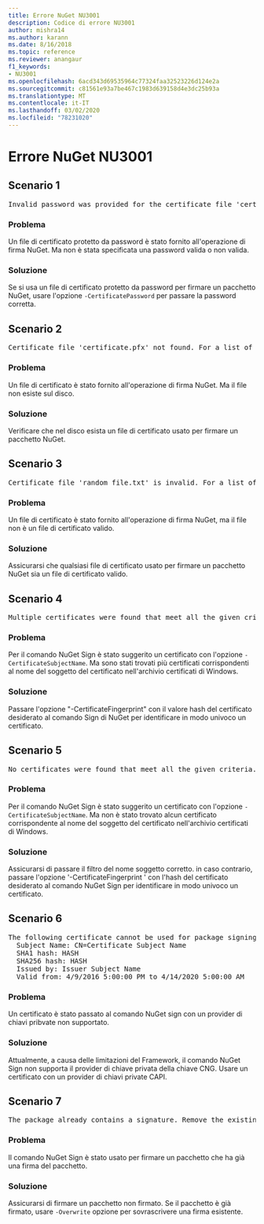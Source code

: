 ```yaml
---
title: Errore NuGet NU3001
description: Codice di errore NU3001
author: mishra14
ms.author: karann
ms.date: 8/16/2018
ms.topic: reference
ms.reviewer: anangaur
f1_keywords:
- NU3001
ms.openlocfilehash: 6acd343d69535964c77324faa32523226d124e2a
ms.sourcegitcommit: c81561e93a7be467c1983d639158d4e3dc25b93a
ms.translationtype: MT
ms.contentlocale: it-IT
ms.lasthandoff: 03/02/2020
ms.locfileid: "78231020"
---
```

# <a name="nuget-error-nu3001"></a>Errore NuGet NU3001

## <a name="scenario-1"></a>Scenario 1

<pre>Invalid password was provided for the certificate file 'certificate.pfx'. Provide a valid password using the '-CertificatePassword' option.</pre>

### <a name="issue"></a>Problema

Un file di certificato protetto da password è stato fornito all'operazione di firma NuGet. Ma non è stata specificata una password valida o non valida.


### <a name="solution"></a>Soluzione

Se si usa un file di certificato protetto da password per firmare un pacchetto NuGet, usare l'opzione `-CertificatePassword` per passare la password corretta.



## <a name="scenario-2"></a>Scenario 2

<pre>Certificate file 'certificate.pfx' not found. For a list of accepted ways to provide a certificate, visit https://docs.nuget.org/docs/reference/command-line-reference.</pre>

### <a name="issue"></a>Problema

Un file di certificato è stato fornito all'operazione di firma NuGet. Ma il file non esiste sul disco.


### <a name="solution"></a>Soluzione

Verificare che nel disco esista un file di certificato usato per firmare un pacchetto NuGet.



## <a name="scenario-3"></a>Scenario 3

<pre>Certificate file 'random_file.txt' is invalid. For a list of accepted ways to provide a certificate, visit https://docs.nuget.org/docs/reference/command-line-reference.</pre>

### <a name="issue"></a>Problema

Un file di certificato è stato fornito all'operazione di firma NuGet, ma il file non è un file di certificato valido.


### <a name="solution"></a>Soluzione

Assicurarsi che qualsiasi file di certificato usato per firmare un pacchetto NuGet sia un file di certificato valido.



## <a name="scenario-4"></a>Scenario 4

<pre>Multiple certificates were found that meet all the given criteria. Use the '-CertificateFingerprint' option with the hash of the desired certificate.</pre>

### <a name="issue"></a>Problema

Per il comando NuGet Sign è stato suggerito un certificato con l'opzione `-CertificateSubjectName`. Ma sono stati trovati più certificati corrispondenti al nome del soggetto del certificato nell'archivio certificati di Windows.


### <a name="solution"></a>Soluzione

Passare l'opzione "-CertificateFingerprint" con il valore hash del certificato desiderato al comando Sign di NuGet per identificare in modo univoco un certificato.



## <a name="scenario-5"></a>Scenario 5

<pre>No certificates were found that meet all the given criteria. For a list of accepted ways to provide a certificate, visit https://docs.nuget.org/docs/reference/command-line-reference.</pre>

### <a name="issue"></a>Problema

Per il comando NuGet Sign è stato suggerito un certificato con l'opzione `-CertificateSubjectName`. Ma non è stato trovato alcun certificato corrispondente al nome del soggetto del certificato nell'archivio certificati di Windows.


### <a name="solution"></a>Soluzione

Assicurarsi di passare il filtro del nome soggetto corretto. in caso contrario, passare l'opzione '-CertificateFingerprint ' con l'hash del certificato desiderato al comando NuGet Sign per identificare in modo univoco un certificato.



## <a name="scenario-6"></a>Scenario 6

<pre>The following certificate cannot be used for package signing as the private key provider is unsupported:
  Subject Name: CN=Certificate Subject Name
  SHA1 hash: HASH
  SHA256 hash: HASH
  Issued by: Issuer Subject Name
  Valid from: 4/9/2016 5:00:00 PM to 4/14/2020 5:00:00 AM</pre>

### <a name="issue"></a>Problema

Un certificato è stato passato al comando NuGet sign con un provider di chiavi pribvate non supportato. 


### <a name="solution"></a>Soluzione

Attualmente, a causa delle limitazioni del Framework, il comando NuGet Sign non supporta il provider di chiave privata della chiave CNG. Usare un certificato con un provider di chiavi private CAPI.



## <a name="scenario-7"></a>Scenario 7

<pre>The package already contains a signature. Remove the existing signature before adding a new signature.</pre>

### <a name="issue"></a>Problema

Il comando NuGet Sign è stato usato per firmare un pacchetto che ha già una firma del pacchetto.


### <a name="solution"></a>Soluzione

Assicurarsi di firmare un pacchetto non firmato. Se il pacchetto è già firmato, usare `-Overwrite` opzione per sovrascrivere una firma esistente.


